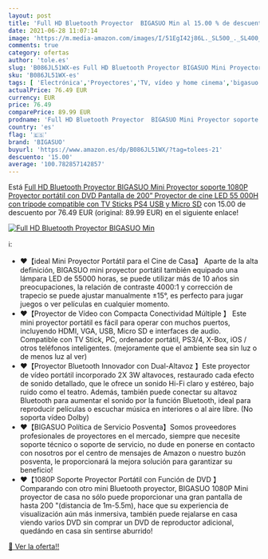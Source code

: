 ```yaml
---
layout: post
title: 'Full HD Bluetooth Proyector  BIGASUO Min al 15.00 % de descuento'
date: 2021-06-28 11:07:14
image: 'https://m.media-amazon.com/images/I/51EgI42j86L._SL500_._SL400_.jpg'
comments: true
category: ofertas
author: 'tole.es'
slug: 'B086JL51WX-es Full HD Bluetooth Proyector BIGASUO Mini Proyector soporte...'
sku: 'B086JL51WX-es'
tags: [ 'Electrónica','Proyectores','TV, vídeo y home cinema','bigasuo','ps4', ]
actualPrice: 76.49 EUR
currency: EUR
price: 76.49
comparePrice: 89.99 EUR
prodname: 'Full HD Bluetooth Proyector  BIGASUO Mini Proyector soporte 1080P Proyector portátil con DVD  Pantalla de 200”  Proyector de cine LED 55 000H con trípode  compatible con TV Sticks  PS4  USB y Micro SD'
country: 'es'
flag: '🇪🇸'
brand: 'BIGASUO'
buyurl: 'https://www.amazon.es/dp/B086JL51WX/?tag=tolees-21'
descuento: '15.00'
average: '100.782857142857'
---
```


Está [Full HD Bluetooth Proyector  BIGASUO Mini Proyector soporte 1080P Proyector portátil con DVD  Pantalla de 200”  Proyector de cine LED 55 000H con trípode  compatible con TV Sticks  PS4  USB y Micro SD](https://www.amazon.es/dp/B086JL51WX/?tag=tolees-21) con 15.00 de descuento por 76.49 EUR (original: 89.99 EUR) en el siguiente enlace!

[![Full HD Bluetooth Proyector  BIGASUO Min](https://m.media-amazon.com/images/I/51EgI42j86L._SL500_._SL400_.jpg)](https://www.amazon.es/dp/B086JL51WX/?tag=tolees-21)

ℹ️:

- ❤【ideal Mini Proyector Portátil para el Cine de Casa】 Aparte de la alta definición, BIGASUO mini proyector portátil también equipado una lámpara LED de 55000 horas, se puede utilizar más de 10 años sin preocupaciones, la relación de contraste 4000:1 y corrección de trapecio se puede ajustar manualmente ±15°, es perfecto para jugar juegos o ver películas en cualquier momento.
- ❤【Proyector de Vídeo con Compacta Conectividad Múltiple 】 Este mini proyector portátil es fácil para operar con muchos puertos, incluyendo HDMI, VGA, USB, Micro SD e interfaces de audio. Compatible con TV Stick, PC, ordenador portátil, PS3/4, X-Box, iOS / otros teléfonos inteligentes. (mejoramente que el ambiente sea sin luz o de menos luz al ver)
- ❤【Proyector Bluetooth Innovador con Dual-Altavoz 】Este proyector de vídeo portátil incorporado 2X 3W altavoces, restaurado cada efecto de sonido detallado, que le ofrece un sonido Hi-Fi claro y estéreo, bajo ruido como el teatro. Además, también puede conectar su altavoz Bluetooth para aumentar el sonido por la función Bluetooth, ideal para reproducir películas o escuchar música en interiores o al aire libre. (No soporta vídeo Dolby)
- ❤【BIGASUO Política de Servicio Posventa】Somos proveedores profesionales de proyectores en el mercado, siempre que necesite soporte técnico o soporte de servicio, no dude en ponerse en contacto con nosotros por el centro de mensajes de Amazon o nuestro buzón posventa, le proporcionará la mejora solución para garantizar su beneficio!
- ❤【1080P Soporte Proyector Portátil con Función de DVD 】 Comparando con otro mini Bluetooth proyector, BIGASUO 1080P Mini proyector de casa no sólo puede proporcionar una gran pantalla de hasta 200 "(distancia de 1m-5.5m), hace que su experiencia de visualización aún más inmersiva, también puede rejalarse en casa viendo varios DVD sin comprar un DVD de reproductor adicional, quedándo en casa sin sentirse aburrido!

[🛒 Ver la oferta!!](https://www.amazon.es/dp/B086JL51WX/?tag=tolees-21)
